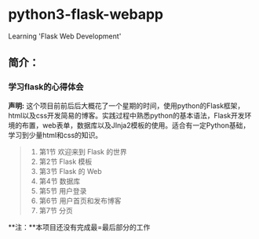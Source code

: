 # python3-flask-webapp
Learning 'Flask Web Development'



## 简介：
### 学习flask的心得体会
**声明:** 这个项目前前后后大概花了一个星期的时间，使用python的Flask框架，html以及css开发简易的博客。实践过程中熟悉python的基本语法，Flask开发环境的布置，web表单，数据库以及JInja2模板的使用。适合有一定Python基础，学习到少量html和css的知识。
  
 >1.  第1节  欢迎来到 Flask 的世界 
 >2.  第2节  Flask 模板 
 >3.  第3节  Flask 的 Web 
 >4.  第4节  数据库 
 >5.  第5节  用户登录 
 >6.  第6节  用户首页和发布博客 
 >7.  第7节  分页


**注：**本项目还没有完成最=最后部分的工作



